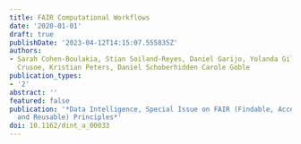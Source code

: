 ```yaml
---
title: FAIR Computational Workflows
date: '2020-01-01'
draft: true
publishDate: '2023-04-12T14:15:07.555835Z'
authors:
- Sarah Cohen-Boulakia, Stian Soiland-Reyes, Daniel Garijo, Yolanda Gil, Michael R.
  Crusoe, Kristian Peters, Daniel Schoberhidden Carole Goble
publication_types:
- '2'
abstract: ''
featured: false
publication: '*Data Intelligence, Special Issue on FAIR (Findable, Accessible, Interoperable
  and Reusable) Principles*'
doi: 10.1162/dint_a_00033
---
```


